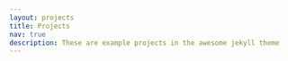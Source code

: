 ```yaml
---
layout: projects
title: Projects
nav: true
description: These are example projects in the awesome jekyll theme
---
```

